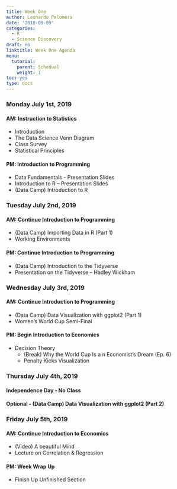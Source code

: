 ```yaml
---
title: Week One
author: Leonardo Palomera
date: '2018-09-09'
categories:
  - R
  - Science Discovery
draft: no
linktitle: Week One Agenda
menu:
  tutorial:
    parent: Schedual
    weight: 1
toc: yes
type: docs
---
```


### Monday July 1st, 2019

#### AM: Instruction to Statistics
* Introduction
* The Data Science Venn Diagram
* Class Survey
* Statistical Principles

#### PM: Introduction to Programming
* Data Fundamentals - Presentation Slides
* Introduction to R – Presentation Slides
* (Data Camp) Introduction to R


### Tuesday July 2nd, 2019
#### AM: Continue Introduction to Programming
* (Data Camp) Importing Data in R (Part 1)
* Working Environments

#### PM: Continue Introduction to Programming
* (Data Camp) Introduction to the Tidyverse
* Presentation on the Tidyverse – Hadley Wickham 

### Wednesday July 3rd, 2019
#### AM: Continue Introduction to Programming
* (Data Camp) Data Visualization with ggplot2 (Part 1)
* Women’s World Cup Semi-Final

#### PM: Begin Introduction to Economics 
* Decision Theory
   + (Break) Why the World Cup Is a n Economist’s Dream (Ep. 6)
   + Penalty Kicks Visualization

### Thursday July 4th, 2019
#### Independence Day - No Class
#### Optional - (Data Camp) Data Visualization with ggplot2 (Part 2)


### Friday July 5th, 2019
#### AM: Continue Introduction to Economics
* (Video) A beautiful Mind
* Lecture on Correlation & Regression

#### PM: Week Wrap Up
* Finish Up Unfinished Section
